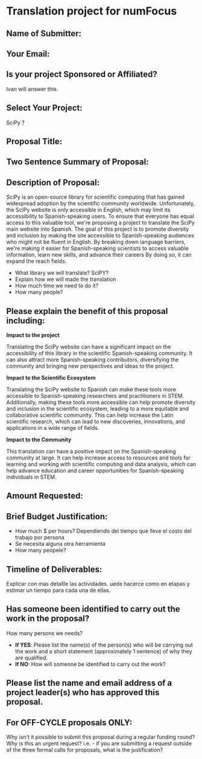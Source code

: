 # Translation project for numFocus

<!-- This document is intended to provide you with a copy of the questions that are -->
<!-- asked in the Small Development Grant Proposal Submission form, so that you can -->
<!-- prepare, share, and edit your answers prior to submission. -->
<!---->
<!-- Please note: All proposals for the SDG program must be submitted through the -->
<!-- form to be considered for funding. -->

## Name of Submitter:

## Your Email:

## Is your project Sponsored or Affiliated?

Ivan will answer this.

## Select Your Project:

SciPy ?

## Proposal Title:

## Two Sentence Summary of Proposal:

## Description of Proposal:

<!-- No more than 750 words (4,500 characters max) -->

SciPy is an open-source library for scientific computing that has gained
widespread adoption by the scientific community worldwide.
Unfortunately, the SciPy website is only accessible in English, which may
limit its accessibility to Spanish-speaking users.
To ensure that everyone has equal access to this valuable tool, we're proposing
a project to translate the SciPy main website into Spanish.
The goal of this project is to promote diversity and inclusion by making the
site accessible to Spanish-speaking audiences who might not be fluent in
English.
By breaking down language barriers, we're making it easier for Spanish-speaking
scientists to access valuable information, learn new skills, and advance their
careers By doing so, it can expand the reach fields.

- What library we will translate? SciPY?
- Explain how we will made the translation
- How much time we need to do it?
- How many people?

## Please explain the benefit of this proposal including:

<!-- -Impact to the project -->
<!-- -Impact to the scientific ecosystem -->
<!-- -Impact to the community -->
<!-- No more than 400 words (2,500 characters max) -->

**Impact to the project**

Translating the SciPy website can have a significant impact on the accessibility
of this library in the scientific Spanish-speaking community.
It can also attract more Spanish-speaking contributors, diversifying the
community and bringing new perspectives and ideas to the project.

**Impact to the Scientific Ecosystem**

Translating the SciPy website to Spanish can make these tools more accessible to
Spanish-speaking researchers and practitioners in STEM.
Additionally, making these tools more accessible can
help promote diversity and inclusion in the scientific ecosystem, leading to a
more equitable and collaborative scientific community.
This can help increase the Latin scientific research, which can lead to new
discoveries, innovations, and applications in a wide range of fields.

**Impact to the Community**

<!-- What community? General community or Scipy community? -->

This translation can have a positive impact on the Spanish-speaking community
at large.
It can help increase access to resources and tools for learning and working
with scientific computing and data analysis, which can help advance education
and career opportunities for Spanish-speaking individuals in STEM.

## Amount Requested:

## Brief Budget Justification:

<!-- (Please include hours and/or pay rates) -->
<!-- How will the money be spent? -->

- How much $ per hours?
  Dependiendo del tiempo que lleve el costo del trabajo por persona
- Se necesita alguna otra herramienta
- How many peopele?

## Timeline of Deliverables:

<!-- Please include specific timelines showing when you will achieve the proposed work. -->

Explicar con mas detallle las actividades.
uede hacerce como en etapas y estimar un tiempo para cada una de ellas.

## Has someone been identified to carry out the work in the proposal?

How many persons we needs?

- **If YES**: Please list the name(s) of the person(s) who will be carrying out
  the work and a short statement (approximately 1 sentence) of why they are
  qualified.
- **If NO**: How will someone be identified to carry out the work?

## Please list the name and email address of a project leader(s) who has approved this proposal.

## For OFF-CYCLE proposals ONLY:

Why isn't it possible to submit this proposal during a regular funding round?
Why is this an urgent request? i.e. - if you are submitting a request outside
of the three formal calls for proposals, what is the justification?
